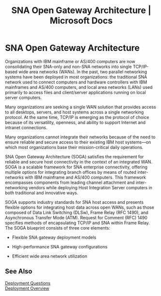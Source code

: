 ﻿---
title: "SNA Open Gateway Architecture | Microsoft Docs"
ms.custom: ""
ms.date: "11/30/2017"
ms.prod: "host-integration-server"
ms.reviewer: ""
ms.suite: ""
ms.tgt_pltfrm: ""
ms.topic: "article"
ms.assetid: 9fa9ec99-4575-4e5c-b84d-0fd7b7ad150b
caps.latest.revision: 4
---
# SNA Open Gateway Architecture
Organizations with IBM mainframe or AS/400 computers are now consolidating their SNA-only and non-SNA networks into single TCP/IP-based wide area networks (WANs). In the past, two parallel networking systems have been deployed in most organizations: the traditional SNA network used to connect computers and hardware controllers with IBM mainframes and AS/400 computers, and local area networks (LANs) used primarily to access files and client/server applications running on local server computers.  
  
 Many organizations are seeking a single WAN solution that provides access to all desktops, servers, and host systems across a single networking protocol. At the same time, TCP/IP is emerging as the protocol of choice because of its versatility, openness, and ability to support Internet and intranet connections.  
  
 Many organizations cannot integrate their networks because of the need to ensure reliable and secure access to their existing IBM host systems—on which most organizations base their mission-critical daily operations.  
  
 SNA Open Gateway Architecture (SOGA) satisfies the requirement for reliable and secure host connectivity in the context of an integrated WAN. SOGA is a scalable framework for SNA enterprise connectivity, offering multiple options for integrating branch offices by means of routed inter-networks with IBM mainframe and AS/400 computers. This framework encompasses components from leading channel attachment and inter-networking vendors while deploying Host Integration Server computers in both traditional and innovative ways.  
  
 SOGA supports industry standards for SNA host access and presents flexible options for integrating host data across open WANs, such as those composed of Data Link Switching (DLSw), Frame Relay (RFC 1490), and Asynchronous Transfer Mode (ATM). Request for Comment (RFC) 1490 specifies methods of encapsulating TCP/IP and SNA within Frame Relay. The SOGA blueprint consists of three core elements:  
  
-   Flexible SNA gateway deployment models  
  
-   High-performance SNA gateway configurations  
  
-   Efficient wide area network utilization  
  
## See Also  
 [Deployment Questions](../core/deployment-questions.md)   
 [Deployment Overview](../core/deployment-overview2.md)